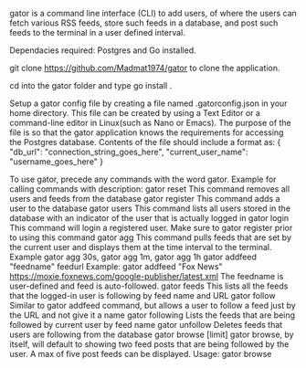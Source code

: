 gator is a command line interface (CLI) to add users, of where the users can fetch various RSS feeds, store such feeds in a database, and post such feeds to the terminal in a user defined interval.

Dependacies required: Postgres and Go installed.

git clone https://github.com/Madmat1974/gator to clone the application.

cd into the gator folder and type go install .

Setup a gator config file by creating a file named .gatorconfig.json in your home directory. This file can be created by using a Text Editor or a command-line editor in Linux(such as Nano or Emacs). The purpose of the file is so that the gator application knows the requirements for accessing the Postgres database. Contents of the file should include a format as:
{
  "db_url": "connection_string_goes_here",
  "current_user_name": "username_goes_here"
}

To use gator, precede any commands with the word gator. Example for calling commands with description:
gator reset                       This command removes all users and feeds from the database
gator register <name>             This command adds a user to the database
gator users                       This command lists all users stored in the database with an indicator of the user that is actually logged in
gator login <name>                This command will login a registered user. Make sure to gator register <name> prior to using this command
gator agg <time interval>         This command pulls feeds that are set by the current user and displays them at the time interval to the terminal. Example gator agg 30s, gator agg 1m, gator agg 1h
gator addfeed "feedname" feedurl  Example: gator addfeed "Fox News" https://moxie.foxnews.com/google-publisher/latest.xml  The feedname is user-defined and feed is auto-followed.
gator feeds                       This lists all the feeds that the logged-in user is following by feed name and URL
gator follow <url>                Similar to gator addfeed command, but allows a user to follow a feed just by the URL and not give it a name
gator following                   Lists the feeds that are being followed by current user by feed name
gator unfollow <url>              Deletes feeds that users are following from the database
gator browse [limit]              gator browse, by itself, will default to showing two feed posts that are being followed by the user. A max of five post feeds can be displayed. Usage: gator browse 


